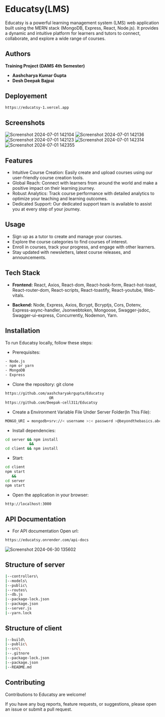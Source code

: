 
# Educatsy(LMS)

Educatsy is a powerful learning management system (LMS) web application built using the MERN stack (MongoDB, Express, React, Node.js). It provides a dynamic and intuitive platform for learners and tutors to connect, collaborate, and explore a wide range of courses.

## Authors

   **Training Project (DAMS 4th Semester)**

- **Aashcharya Kumar Gupta**
  <!-- - Roll Number: 22015002225 -->
- **Desh Deepak Bajpai**
  <!-- - Roll Number: 22015002269 -->
 
## Deployement

```bash
https://educatsy-1.vercel.app
```

## Screenshots

![Screenshot 2024-07-01 142104](https://github.com/aashcharyakrgupta/Educatsy/assets/174197287/1b531fd2-1ed0-483c-83a6-f62c192cf4ab)
![Screenshot 2024-07-01 142136](https://github.com/aashcharyakrgupta/Educatsy/assets/174197287/385f8949-2003-46ae-833a-7b4f31a6b623)
![Screenshot 2024-07-01 142123](https://github.com/aashcharyakrgupta/Educatsy/assets/174197287/9652fa69-9389-4e92-a5f9-36dad6537e52)
![Screenshot 2024-07-01 142314](https://github.com/aashcharyakrgupta/Educatsy/assets/174197287/e47a3f61-9f4b-46dc-9562-3eb7b509baab)
![Screenshot 2024-07-01 142355](https://github.com/aashcharyakrgupta/Educatsy/assets/174197287/fea9a166-b3be-4d75-96b5-0b8a84e57c33)

## Features

- Intuitive Course Creation: Easily create and upload courses using our user-friendly course creation tools.
- Global Reach: Connect with learners from around the world and make a positive impact on their learning journey.
- Robust Analytics: Track course performance with detailed analytics to optimize your teaching and learning outcomes.
- Dedicated Support: Our dedicated support team is available to assist you at every step of your journey.

## Usage

- Sign up as a tutor to create and manage your courses.
- Explore the course categories to find courses of interest.
- Enroll in courses, track your progress, and engage with other learners.
- Stay updated with newsletters, latest course releases, and announcements.


## Tech Stack

- **Frontend:** React, Axios, React-dom, React-hook-form, React-hot-toast, React-router-dom, React-scripts, React-toastify, React-youtube, Web-vitals.

- **Backend:** Node, Express, Axios, Bcrypt, Bcryptjs, Cors, Dotenv, Express-async-handler, Jsonwebtoken, Mongoose, Swagger-jsdoc, Swagger-ui-express, Concurrently, Nodemon, Yarn.


## Installation

To run Educatsy locally, follow these steps:
- Prerequisites:
```bash
- Node.js
- npm or yarn
- MongoDB
- Express
```
- Clone the repository: git clone 
```bash 
https://github.com/aashcharyakrgupta/Educatsy
                    OR
https://github.com/Deepak-cell311/Educatsy
```
- Create a Environment Variable File Under Server Folder(In This File):
```bash
MONGO_URI = mongodb+srv://< username >:< password >@beyondthebasics.abcde.mongodb.net/test; 
```
- Install dependencies: 
``` bash
cd server && npm install
           &&
cd client && npm install
```
- Start: 
```bash
cd client
npm start
   &&
cd server
npm start
```
- Open the application in your browser: 
```bash 
http://localhost:3000
```
## API Documentation

- For API documentation Open url:

```bash
https://educatsy.onrender.com/api-docs
```

![Screenshot 2024-06-30 135602](https://github.com/aashcharyakrgupta/Educatsy/assets/174197287/d0459726-f8e6-4894-8cd5-dc77bdd7c231)


## Structure of server

```bash
|--controllers\   
|--models\       
|--public\     
|--routes\         
|--db.js           
|--package-lock.json   
|--package.json     
|--server.js         
|--yarn.lock       

```

## Structure of client

```bash
|--build\           
|--public\
|--src\
|--.gitnore
|--package-lock.json
|--package.json
|--README.md
```

## Contributing

Contributions to Educatsy are welcome!

If you have any bug reports, feature requests, or suggestions, please open an issue or submit a pull request.

